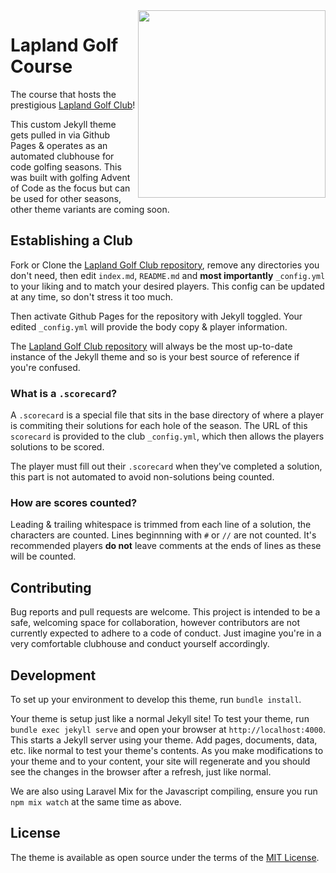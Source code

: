 <img src="https://bogstandard.github.io/lapland-golf-club/assets/images/logo.svg" width="300" height="300" align="right">

# Lapland Golf Course

The course that hosts the prestigious [Lapland Golf Club](https://bogstandard.github.io/lapland-golf-club/)!

This custom Jekyll theme gets pulled in via Github Pages & operates as an automated clubhouse for code golfing seasons. This was built with golfing Advent of Code as the focus but can be used for other seasons, other theme variants are coming soon.

## Establishing a Club

Fork or Clone the [Lapland Golf Club repository](https://github.com/bogstandard/lapland-golf-club), remove any directories you don't need, then edit `index.md`, `README.md` and **most importantly** `_config.yml` to your liking and to match your desired players. This config can be updated at any time, so don't stress it too much. 

Then activate Github Pages for the repository with Jekyll toggled. Your edited `_config.yml` will provide the body copy & player information.

The [Lapland Golf Club repository](https://github.com/bogstandard/lapland-golf-club) will always be the most up-to-date instance of the Jekyll theme and so is your best source of reference if you're confused.

### What is a `.scorecard`?

A `.scorecard` is a special file that sits in the base directory of where a player is commiting their solutions for each hole of the season. The URL of this `scorecard` is provided to the club `_config.yml`, which then allows the players solutions to be scored.

The player must fill out their `.scorecard` when they've completed a solution, this part is not automated to avoid non-solutions being counted.

### How are scores counted?

Leading & trailing whitespace is trimmed from each line of a solution, the characters are counted. Lines beginnning with `#` or `//` are not counted. It's recommended players **do not** leave comments at the ends of lines as these will be counted.

## Contributing

Bug reports and pull requests are welcome. This project is intended to be a safe, welcoming space for collaboration, however contributors are not currently expected to adhere to a code of conduct. Just imagine you're in a very comfortable clubhouse and conduct yourself accordingly.

## Development

To set up your environment to develop this theme, run `bundle install`.

Your theme is setup just like a normal Jekyll site! To test your theme, run `bundle exec jekyll serve` and open your browser at `http://localhost:4000`. This starts a Jekyll server using your theme. Add pages, documents, data, etc. like normal to test your theme's contents. As you make modifications to your theme and to your content, your site will regenerate and you should see the changes in the browser after a refresh, just like normal.

We are also using Laravel Mix for the Javascript compiling, ensure you run `npm mix watch` at the same time as above.

## License

The theme is available as open source under the terms of the [MIT License](https://opensource.org/licenses/MIT).

